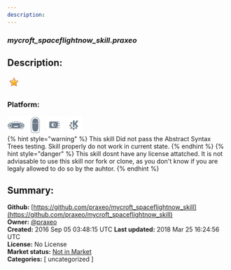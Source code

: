 ```yaml
---
description: 
---
```


### _mycroft_spaceflightnow_skill.praxeo_  
## Description:  
  
  
![](../.gitbook/assets/star.png)  
  
### Platform:  
 ![Mark I](../.gitbook/assets/mark-1-icon.png)  ![Mark II](../.gitbook/assets/mark-2-icon.png)  ![Picroft](../.gitbook/assets/picroft-icon.png)  ![plasmoid](../.gitbook/assets/kde.png)   
{% hint style="warning" %}
This skill Did not pass the Abstract Syntax Trees testing. Skill properly do not work in current state.
{% endhint %}
{% hint style="danger" %}
This skill dosnt have any license attatched. It is not adviasable to use this skill nor fork or clone, as you don't know if you are legaly allowed to do so by the auhtor.
{% endhint %}
  
## Summary:  
**Github:** [https://github.com/praxeo/mycroft_spaceflightnow_skill](https://github.com/praxeo/mycroft_spaceflightnow_skill)  
**Owner:** [@praxeo](https://github.com/praxeo)  
**Created:** 2016 Sep 05 03:48:15 UTC  **Last updated:** 2018 Mar 25 16:24:56 UTC  
**License:** No License  
**Market status:** [Not in Market](https://market.mycroft.ai/skill/)  
**Categories:** [ uncategorized ]   
